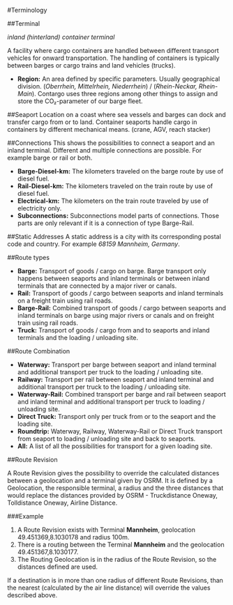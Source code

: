 #Terminology

##Terminal

*inland (hinterland) container terminal*

A facility where cargo containers are handled between different transport vehicles for onward transportation. 
The handling of containers is typically between barges or cargo trains and land vehicles (trucks).

* **Region:** An area defined by specific parameters. 
Usually geographical division. (*Oberrhein, Mittelrhein, Niederrhein*) / (*Rhein-Neckar, Rhein-Main*).
Contargo uses three regions among other things to assign and store the CO₂-parameter of our barge fleet.


##Seaport
Location on a coast where sea vessels and barges can dock and transfer cargo from or to land. 
Container seaports handle cargo in containers by different mechanical means. (crane, AGV, reach stacker)


##Connections
This shows the possibilities to connect a seaport and an inland terminal.
Different and multiple connections are possible. For example barge or rail or both.

* **Barge-Diesel-km:** The kilometers traveled on the barge route by use of diesel fuel.
* **Rail-Diesel-km:** The kilometers traveled on the train route by use of diesel fuel.
* **Electrical-km:** The kilometers on the train route traveled by use of electricity only.
* **Subconnections:** Subconnections model parts of connections. Those parts are only relevant if it is a connection of type Barge-Rail.


##Static Addresses
A static address is a city with its corresponding postal code and country. For example *68159 Mannheim, Germany*.


##Route types

* **Barge:** Transport of goods / cargo on barge. 
Barge transport only happens between seaports and inland terminals or between inland terminals that are connected by a major river or canals.
* **Rail:** Transport of goods / cargo between seaports and inland terminals on a freight train using rail roads.
* **Barge-Rail:** Combined transport of goods / cargo between seaports and inland terminals on barge using major rivers or canals and on freight train using rail roads.
* **Truck:** Transport of goods / cargo from and to seaports and inland terminals and the loading / unloading site.


##Route Combination

* **Waterway:** Transport per barge between seaport and inland terminal and additional transport per truck to the loading / unloading site.
* **Railway:** Transport per rail between seaport and inland terminal and additional transport per truck to the loading / unloading site.
* **Waterway-Rail:** Combined transport per barge and rail between seaport and inland terminal and additional transport per truck to loading / unloading site.
* **Direct Truck:** Transport only per truck from or to the seaport and the loading site.
* **Roundtrip:** Waterway, Railway, Waterway-Rail or Direct Truck transport from seaport to loading / unloading site and back to seaports.
* **All:** A list of all the possibilities for transport for a given loading site.

##Route Revision

A Route Revision gives the possibility to override the calculated distances between a geolocation and a terminal given by OSRM.
It is defined by a Geolocation, the responsible terminal, a radius and the three distances that would replace the distances provided by OSRM - Truckdistance Oneway, Tolldistance Oneway, Airline Distance.

###Example

1. A Route Revision exists with Terminal **Mannheim**, geolocation 49.451369,8.1030178 and radius 100m.
2. There is a routing between the Terminal **Mannheim** and the geolocation 49.451367,8.1030177.
3. The Routing Geolocation is in the radius of the Route Revision, so the distances defined are used.

If a destination is in more than one radius of different Route Revisions, than the nearest (calculated by the air line distance) will override the values described above.